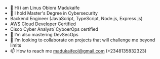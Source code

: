 - 👋 Hi i am Linus Obiora Madukaife
- 👀 I hold Master's Degree in Cybersecurity
- Backend Engineer (JavaScript, TypeScript, Node.js, Express.js)
- AWS Cloud Developer Certified
- Cisco Cyber Analyst/ CyboerOps certified
- 🌱 I’m also mastering DevSecOps
- 💞️ I’m looking to collaborate on projects that will challenge me beyond limits
- 📫 How to reach me madukaifeol@gmail.com (+2348135832323)

<!---
Madukaife/Madukaife is a ✨ special ✨ repository because its `README.md` (this file) appears on your GitHub profile.
You can click the Preview link to take a look at your changes.
--->
